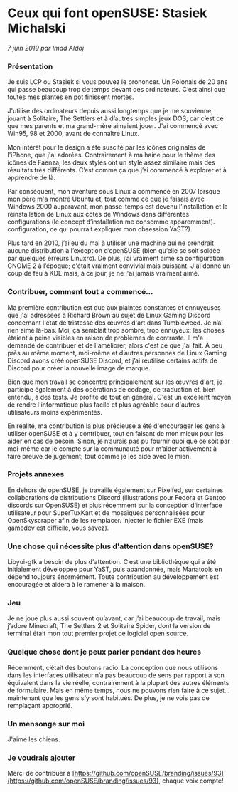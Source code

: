 Ceux qui font openSUSE: Stasiek Michalski
=======================================

*7 juin 2019 par Imad Aldoj*

### Présentation

Je suis LCP ou Stasiek si vous pouvez le prononcer. Un Polonais de 20 ans qui passe beaucoup trop de temps devant des ordinateurs. C’est ainsi que toutes mes plantes en pot finissent mortes.

J'utilise des ordinateurs depuis aussi longtemps que je me souvienne, jouant à Solitaire, The Settlers et à d’autres simples jeux DOS, car c’est ce que mes parents et ma grand-mère aimaient jouer. J'ai commencé avec Win95, 98 et 2000, avant de connaître Linux.

Mon intérêt pour le design a été suscité par les icônes originales de l'iPhone, que j'ai adorées. Contrairement à ma haine pour le thème des icônes de Faenza, les deux styles ont un style assez similaire mais des résultats très différents. C’est comme ça que j’ai commencé à explorer et à apprendre de là.

Par conséquent, mon aventure sous Linux a commencé en 2007 lorsque mon père m'a montré Ubuntu et, tout comme ce que je faisais avec Windows 2000 auparavant, mon passe-temps est devenu l’installation et la réinstallation de Linux aux côtés de Windows dans différentes configurations (le concept d’installation me consomme apparemment). configuration, ce qui pourrait expliquer mon obsession YaST?).

Plus tard en 2010, j’ai eu du mal à utiliser une machine qui ne prendrait aucune distribution à l’exception d’openSUSE (bien qu’elle se soit soldée par quelques erreurs Linuxrc). De plus, j’ai vraiment aimé sa configuration GNOME 2 à l’époque; c'était vraiment convivial mais puissant. J'ai donné un coup de feu à KDE mais, à ce jour, je ne l'ai jamais vraiment aimé.

### Contribuer, comment tout a commencé…

Ma première contribution est due aux plaintes constantes et ennuyeuses que j'ai adressées à Richard Brown au sujet de Linux Gaming Discord concernant l'état de tristesse des œuvres d'art dans Tumbleweed. Je n’ai rien aimé là-bas. Moi, ça semblait trop sombre, trop ennuyeux; les choses étaient à peine visibles en raison de problèmes de contraste. Il m'a demandé de contribuer et de l'améliorer, alors c'est ce que j'ai fait. À peu près au même moment, moi-même et d’autres personnes de Linux Gaming Discord avons créé openSUSE Discord, et j’ai réutilisé certains actifs de Discord pour créer la nouvelle image de marque.

Bien que mon travail se concentre principalement sur les œuvres d'art, je participe également à des opérations de codage, de traduction et, bien entendu, à des tests. Je profite de tout en général. C'est un excellent moyen de rendre l'informatique plus facile et plus agréable pour d'autres utilisateurs moins expérimentés.

En réalité, ma contribution la plus précieuse a été d'encourager les gens à utiliser openSUSE et à y contribuer, tout en faisant de mon mieux pour les aider en cas de besoin. Sinon, je n’aurais pas pu fournir quoi que ce soit par moi-même car je compte sur la communauté pour m’aider activement à faire preuve de jugement; tout comme je les aide avec le mien.

### Projets annexes

En dehors de openSUSE, je travaille également sur Pixelfed, sur certaines collaborations de distributions Discord (illustrations pour Fedora et Gentoo discords sur OpenSUSE) et plus récemment sur la conception d’interface utilisateur pour SuperTuxKart et de mosaïques personnalisées pour OpenSkyscraper afin de les remplacer. injecter le fichier EXE (mais gamedev est difficile, vous savez).

### Une chose qui nécessite plus d'attention dans openSUSE?

Libyui-gtk a besoin de plus d'attention. C’est une bibliothèque qui a été initialement développée pour YaST, puis abandonnée, mais Manatools en dépend toujours énormément. Toute contribution au développement est encouragée et aidera à le ramener à la maison.

### Jeu

Je ne joue plus aussi souvent qu’avant, car j’ai beaucoup de travail, mais j’adore Minecraft, The Settlers 2 et Solitaire Spider, dont la version de terminal était mon tout premier projet de logiciel open source.

### Quelque chose dont je peux parler pendant des heures

Récemment, c’était des boutons radio. La conception que nous utilisons dans les interfaces utilisateur n’a pas beaucoup de sens par rapport à son équivalent dans la vie réelle, contrairement à la plupart des autres éléments de formulaire. Mais en même temps, nous ne pouvons rien faire à ce sujet… maintenant que les gens s’y sont habitués. De plus, je ne vois pas de remplaçant approprié.

### Un mensonge sur moi

J'aime les chiens.

### Je voudrais ajouter

Merci de contribuer à [https://github.com/openSUSE/branding/issues/93](https://github.com/openSUSE/branding/issues/93), chaque voix compte!
